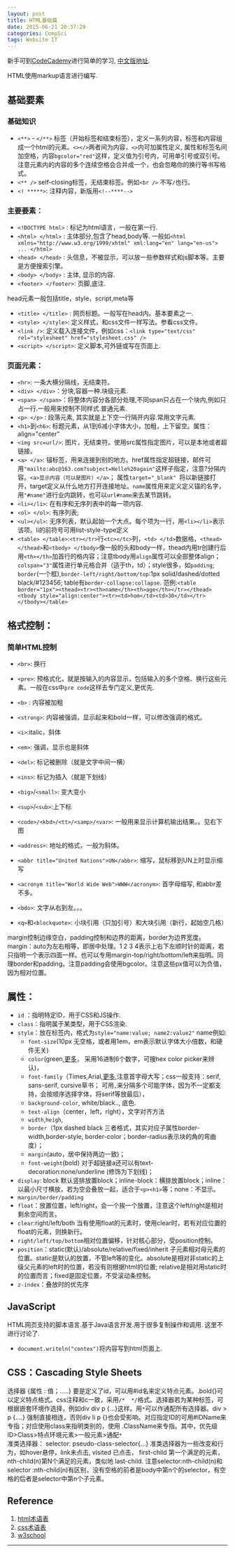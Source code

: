 ```yaml
---
layout: post
title: HTML基础篇
date: 2015-06-21 20:37:29
categories: CompSci
tags: Website IT
---
```


新手可到[CodeCademy](http://www.codecademy.com/)进行简单的学习, [中文版地址](http://www.codecademy.com/zh).

HTML使用markup语言进行编写.

## 基础要素

### 基础知识
- `<**>` - `</**>` 标签（开始标签和结束标签），定义一系列内容，标签和内容组成一个html的元素。`<></>`两者间为内容，`<>`内可加属性定义, 属性和标签名间加空格，内容`bgcolor="red"`这样，定义值为引号内，可用单引号或双引号。注意元素内的内容的多个连续空格会合并成一个，也会忽略你的换行等书写格式。
- `<** />` self-closing标签，无结束标签。例如`<br />` 不写`/`也行。
- `<! *****>`: 注释内容，新版用`<!--****-->`

### 主要要素：

- `<!DOCTYPE html>` : 标记为html语言，一般在第一行.
- `<html> </html>` : 主体部分,包含了head,body等. 一般如`<html xmlns="http://www.w3.org/1999/xhtml" xml:lang="en" lang="en-us"> ... </html>`
- `<head> </head>` : 头信息，不被显示，可以放一些参数样式和js脚本等。主要是方便搜索引擎。
- `<body> </body>` : 主体, 显示的内容.
- `<footer> </footer>`: 页脚,底注.

head元素一般包括title，style，script,meta等

- `<title> </title>` : 网页标题。一般写在head内。基本要素之一.
- `<style> </style>`: 定义样式，和css文件一样写法。参看css文件。
- `<link />`: 定义载入连接文件，例如css：`<link type="text/css" rel="stylesheet" href="stylesheet.css" />`
- `<script> </script>`: 定义脚本,可外链或写在页面上.

### 页面元素：

- `<hr>`: 一条大横分隔线，无结束符。
- `<div> </div>`：分块,容器一种.块级元素.
- `<span> </span>`：将整体内容分各部分处理,不同span只占在一个块内,例如只占一行.一般用来控制不同样式.普通元素.
- `<p> </p>` : 段落元素, 其实就是上下空一行隔开内容.常用文字元素. 
- `<h1>`到`<h6>`: 标题元素，从1到6减小字体大小，加粗，上下留空。属性：align="center"
- `<img src=url/>`: 图片，无结束符。使用src属性指定图片，可以是本地或者超链接。
- `<a> </a>`: 锚标签，用来连接到别的地方。href属性指定超链接，邮件可用`"mailto:abc@163.com?subject=Hello%20again"`这样子指定，注意?分隔内容。`<a>显示内容（可以是图片）</a>`； 属性`target="_blank" `将以新链接打开，target定义从什么地方打开连接地址。`name`属性用来定义定义锚的名字，用`"#name"`进行业内跳转，也可以`url#name`来去某节跳转。
- `<li></li>`: 在有序和无序列表中的每一项内容.
- `<ol> </ol>`: 有序列表; 
- `<ul></ul>`: 无序列表，默认起始一个大点。每个项为一行，用`<li></li>`表示该项。li的前符号可用list-style-type定义
- `<table> </table>`:`<tr></tr>`行`<tc></tc>`列，`<td> </td>`数据格，`<thead> </thead>`和`<tbody> </tbody>`像一般的头和body一样，thead内用tr创建行后用`<th></th>`加首行的格内容；注意tbody用`align`属性可以全部整体align；`colspan="3"`属性进行单元格合并（适于th，td）；style很多，如`padding`; `border`(一个框),`border-left/right/bottom/top`:1px solid/dashed/dotted black/#123456; table有`border-collapse:collapse`. 范例:`<table border="1px"><thead><tr><th>name</th><th>age</th></tr></thead><tbody style="align:center"><tr><td>hom</td><td>30</td></tr></tbody></table>`


## 格式控制：

### 简单HTML控制

- `<br>`: 换行
- `<pre>`: 预格式化，就是按输入的内容显示，包括输入的多个空格、换行这些元素。一般在css中`pre code`这样去专门定义,更优先.
- `<b>` : 内容被加粗
- `<strong>`: 内容被强调，显示起来和bold一样，可以修改强调的格式。
- `<i>`:italic，斜体
- `<em>`: 强调，显示也是斜体
- `<del>`: 标记被删除（就是文字中间一横）
- `<ins>`: 标记为插入（就是下划线）
- `<big>`/`<small>`: 变大变小
- `<sup>`/`<sub>`:上下标
- `<code>/<kbd>/<tt>/<samp>/<var>`: 一般用来显示计算机输出结果。。见右下图
- `<address>`: 地址的格式，一般为斜体。


- `<abbr title="United Nations">UN</abbr>`: 缩写，鼠标移到UN上时显示缩写
- `<acronym title="World Wide Web">WWW</acronym>`: 首字母缩写, 和abbr差不多。
- `<bdo>`: 文字从右到左。。。
- `<q>`和`<blockquote>`: 小块引用（只加引号）和大块引用（新行，起始空几格）


 
margin控制边缘空白，padding控制和边界的距离，border为边界宽度。margin：auto为左右相等，即居中处理。1 2 3 4表示上右下左顺时针的距离，若只指明一个表示四面一样。也可以专用margin-top/right/bottom/left来指明。同理border和padding。注意padding会使用bgcolor。注意这些px值可以为负值，因为相对位置。






## 属性：

- `id` ：指明特定ID，用于CSS和JS操作.
- `class`：指明属于某类型，用于CSS渲染.
- `style`：放在标签内，格式为`style="name:value; name2:value2"` name例如:
	- `font-size`(10px 无空格，或者用1em，em表示默认字体大小倍数，和硬件无关)
	- `color`(green,[更多](http://www.w3.org/TR/css3-color/#svg-color)， 采用16进制6个数字，可搜hex color picker来辨认)， 
	- `font-family`（Times,Arial,[更多](http://www.w3.org/TR/CSS21/fonts.html#generic-font-families),注意首字母大写；css一般支持：serif, sans-serif, cursive草书； 可用`,`来分隔多个可能字体，因为不一定都支持，会按顺序选择字体，将serif等放最后），
	- `background-color`, white/black.., 底色.
	- `text-align`（center，left，right），文字对齐方法
	- `width`,`heigh`, 
	- `border`（1px dashed black 三者格式，其实对应子属性border-width,border-style, border-color；border-radius表示块的角的弯曲度）；
	- `margin`(auto，居中保持两边一致)；
	- `font-weight`(bold)
	对于超链接a还可以有text-decoration:none/underline (修饰为下划线)；  
- `display`: block 默认竖排放置block；inline-block：横排放置block；inline：以最小尺寸横放，若为空会叠放一起，适合于`<p><h1>`等；none：不显示。
- `margin/border/padding`
- `float`：放置位置，left/right，会一个挨一个放置，注意这个left/right是相对剩余空间而言。
- `clear`:right/left/both 当有使用float的元素时，使用clear时，若有对应位置的float的元素，则换新行。
- `right/left/top/bottom`相对位置偏移，针对核心部分，受position控制。
- `position`：static(默认)/absolute/relative/fixed/inherit 子元素相对母元素的位置。static是默认的放置，不管left等的变化。absolute是相对非static的上级父元素的left时的位置，若没有则根据html的位置; relative是相对用static时的位置而言；fixed是固定位置，不受滚动条控制。
- `z-index`：叠放时的优先序

## JavaScript
HTML网页支持的脚本语言.基于Java语言开发.用于很多复制操作和调用. 这里不进行讨论了.

- `document.writeln("contex")`将内容写到html页面上.

## CSS：Cascading Style Sheets
选择器 {属性 : 值；.....} 要是定义了id，可以用#id名来定义特点元素。.bold{}可以定义特点格式。css注释和c一致，采用`/*  */`格式。选择器若为某种标签，可根据嵌套环境作选择，例如div div p {...}这样。用`*`可以作通配所有选择器。div > p {....} 强制直接相连，否则div li p {}也会受影响。对应指定ID的可用#IDName来专指；对应使用class来指明类别的，使用 .ClassName来专指。其中，优先级ID>Class>特点环境元素>一般元素>通配`*`  
准类选择器： selector: pseudo-class-selector{...} 准类选择器为一些改变和行为，如hover悬停，link未点击, visited 已点击， first-child 第一个满足的元素，nth-child(n)第N个满足的元素，类似地 last-child. 注意selector:nth-child(n)和selector :nth-child(n)有区别，没有空格的前者是body中第n个的selector，有空格的后者是selector中第n个子元素。

## Reference
1. [html术语表](http://www.codecademy.com/zh/glossary/html)
2. [css术语表](http://www.codecademy.com/zh/glossary/css)
3. [w3school](http://www.w3schools.com/)

---
